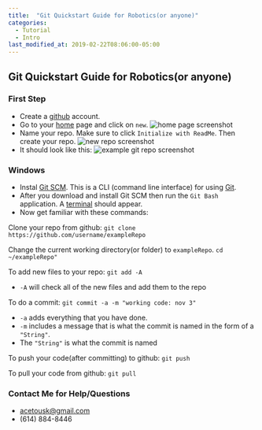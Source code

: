 ```yaml
---
title:  "Git Quickstart Guide for Robotics(or anyone)"
categories: 
  - Tutorial
  - Intro
last_modified_at: 2019-02-22T08:06:00-05:00
---
```


## Git Quickstart Guide for Robotics(or anyone)

### First Step

 - Create a [github](https://github.com/join?source=header-home) account. 
- Go to your [home](https://github.com) page and click on `new`.
![home page screenshot](https://i.imgur.com/UFhovhZ.png)
- Name your repo. Make sure to click `Initialize with ReadMe`. Then create your repo. 
![new repo screenshot](https://i.imgur.com/mWE2bzE.png)
- It should look like this:
![example git repo screenshot](https://i.imgur.com/2AjcdRU.png)

### Windows
- Instal [Git SCM](https://git-scm.com/downloads). This is a CLI (command line interface) for using [Git](https://www.atlassian.com/git/tutorials/what-is-git). 
- After you download and install Git SCM then run the `Git Bash` application. A [terminal](https://www.git-tower.com/blog/command-line-cheat-sheet/) should appear.
- Now get familiar with these commands:

Clone your repo from github:
```git clone https://github.com/username/exampleRepo```

Change the current working directory(or folder) to `exampleRepo`. 
```cd ~/exampleRepo"```

To add new files to your repo:
```git add -A```

 - `-A` will check all of the new files and add them to the repo

To do a commit:
```git commit -a -m "working code: nov 3" ```
- `-a` adds everything that you have done. 
 - `-m` includes a message that is what the commit is 
named in the form of a `"String"`.
 -  The `"String"` is what the commit is named

To push your code(after committing) to github:
```git push```

To pull your code from github:
```git pull```

### Contact Me for Help/Questions
- [acetousk@gmail.com](mailto:acetousk@gmail.com)
- (614) 884-8446
